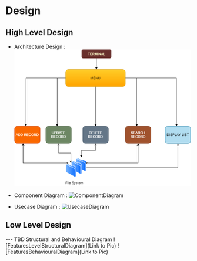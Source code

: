 # Design

## High Level Design 
* Architecture Design :
![Architecture](https://github.com/Anusha-J-5/mini_project_LTTS/blob/main/2_Design/architecture%20(1).png)
* Component Diagram :
![ComponentDiagram]()

* Usecase Diagram :
![UsecaseDiagram]()

## Low Level Design 

--- TBD Structural and Behavioural Diagram
![FeaturesLevelStructuralDiagram](Link to Pic)
![FeaturesBehaviouralDiagram](Link to Pic)
